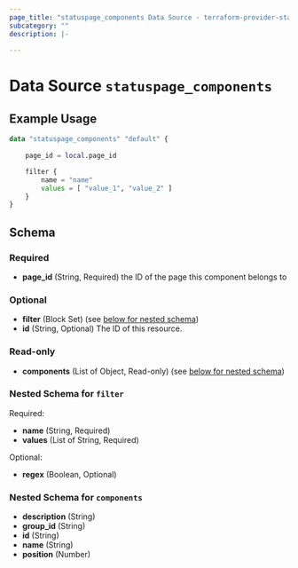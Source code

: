 ```yaml
---
page_title: "statuspage_components Data Source - terraform-provider-statuspage"
subcategory: ""
description: |-
  
---
```


# Data Source `statuspage_components`



## Example Usage

```terraform
data "statuspage_components" "default" {
    
    page_id = local.page_id

    filter {
        name = "name"
        values = [ "value_1", "value_2" ]
    }
}
```

## Schema

### Required

- **page_id** (String, Required) the ID of the page this component belongs to

### Optional

- **filter** (Block Set) (see [below for nested schema](#nestedblock--filter))
- **id** (String, Optional) The ID of this resource.

### Read-only

- **components** (List of Object, Read-only) (see [below for nested schema](#nestedatt--components))

<a id="nestedblock--filter"></a>
### Nested Schema for `filter`

Required:

- **name** (String, Required)
- **values** (List of String, Required)

Optional:

- **regex** (Boolean, Optional)


<a id="nestedatt--components"></a>
### Nested Schema for `components`

- **description** (String)
- **group_id** (String)
- **id** (String)
- **name** (String)
- **position** (Number)


